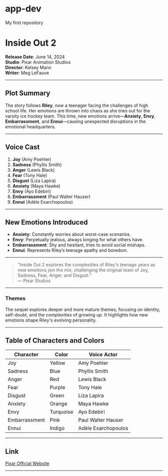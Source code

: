 # app-dev
My first repository

# Inside Out 2

**Release Date**: June 14, 2024  
**Studio**: Pixar Animation Studios  
**Director**: Kelsey Mann  
**Writer**: Meg LeFauve  

---

## Plot Summary
The story follows **Riley**, now a teenager facing the challenges of high school life. Her emotions are thrown into chaos as she tries out for the varsity ice hockey team. This time, new emotions arrive—**Anxiety**, **Envy**, **Embarrassment**, and **Ennui**—causing unexpected disruptions in the emotional headquarters.

---

## Voice Cast
1. **Joy** (Amy Poehler)
2. **Sadness** (Phyllis Smith)
3. **Anger** (Lewis Black)
4. **Fear** (Tony Hale)
5. **Disgust** (Liza Lapira)
6. **Anxiety** (Maya Hawke)
7. **Envy** (Ayo Edebiri)
8. **Embarrassment** (Paul Walter Hauser)
9. **Ennui** (Adèle Exarchopoulos)

---

## New Emotions Introduced
- **Anxiety**: Constantly worries about worst-case scenarios.
- **Envy**: Perpetually jealous, always longing for what others have.
- **Embarrassment**: Shy and hesitant, tries to avoid social mishaps.
- **Ennui**: Represents Riley’s teenage apathy and boredom.

---

> "Inside Out 2 explores the complexities of Riley's teenage years as new emotions join the mix, challenging the original team of Joy, Sadness, Fear, Anger, and Disgust."  
> — Pixar Studios

---

### **Themes**
The sequel explores deeper and more mature themes, focusing on identity, self-doubt, and the complexities of growing up. It highlights how new emotions shape Riley's evolving personality.

---

## Table of Characters and Colors

| Character     | Color         | Voice Actor        |
|---------------|---------------|--------------------|
| Joy           | Yellow        | Amy Poehler        |
| Sadness       | Blue          | Phyllis Smith      |
| Anger         | Red           | Lewis Black        |
| Fear          | Purple        | Tony Hale          |
| Disgust       | Green         | Liza Lapira        |
| Anxiety       | Orange        | Maya Hawke         |
| Envy          | Turquoise     | Ayo Edebiri        |
| Embarrassment | Pink          | Paul Walter Hauser |
| Ennui         | Indigo        | Adèle Exarchopoulos|

---

## Link
[Pixar Official Website](https://www.pixar.com/)

---

